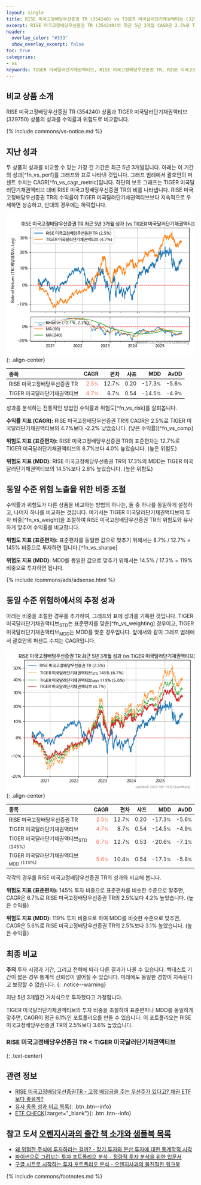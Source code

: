 ```yaml
---
layout: single
title: RISE 미국고정배당우선증권 TR (354240) vs TIGER 미국달러단기채권액티브 (329750)
excerpt: RISE 미국고정배당우선증권 TR (354240)의 최근 5년 3개월 CAGR은 2.5%로 TIGER 미국달러단기채권액티브 (329750)의 4.7%보다 -2.2% 낮았습니다.
header:
  overlay_color: "#333"
  show_overlay_excerpt: false
toc: true
categories:
- vs
keywords: TIGER 미국달러단기채권액티브, RISE 미국고정배당우선증권 TR, RISE 미국고정배당우선증권 TR TIGER 미국달러단기채권액티브 비교, 354240, 329750, 354240 354240 비교
---
```


## 비교 상품 소개


RISE 미국고정배당우선증권 TR (354240) 상품과 TIGER 미국달러단기채권액티브 (329750) 상품의 성과를 수익률과 위험도로 비교합니다.





{% include commons/vs-notice.md %}

## 지난 성과

두 상품의 성과를 비교할 수 있는 가장 긴 기간은 최근 5년 3개월입니다. 아래는 이 기간의 성과[^fn_vs_perf]를 그래프와 표로 나타낸 것입니다.
그래프 범례에서 괄호안의 퍼센트 수치는 CAGR[^fn_vs_cagr_metric]입니다.
하단의 보조 그래프는 TIGER 미국달러단기채권액티브 대비 RISE 미국고정배당우선증권 TR의 비를 나타냅니다.
RISE 미국고정배당우선증권 TR의 수익률이 TIGER 미국달러단기채권액티브보다 지속적으로 우세하면 상승하고, 반대의 경우에는 하락합니다.

![RISE 미국고정배당우선증권 TR](/vs/images/354240-vs-329750_dual.png){: .align-center}

| **종목** | **CAGR** | **편차** | **샤프** | **MDD** | **AvDD** |
| :------------ | ------: | -----------: | -------: | ------: | -------: |
| RISE 미국고정배당우선증권 TR | <span style="color: tomato">2.5<small>%</small></span> | 12.7<small>%</small> | 0.20 | -17.3<small>%</small> | -5.6<small>%</small> |
| TIGER 미국달러단기채권액티브 | <span style="color: tomato">4.7<small>%</small></span> | 8.7<small>%</small> | 0.54 | -14.5<small>%</small> | -4.9<small>%</small> |

<!-- more -->


성과를 분석하는 전통적인 방법인 수익률과 위험도[^fn_vs_risk]를 살펴봅니다.

**수익률 지표 (CAGR):** RISE 미국고정배당우선증권 TR의 CAGR은 2.5%로 TIGER 미국달러단기채권액티브의 4.7%보다 -2.2% 낮았습니다. (낮은 수익률)[^fn_vs_comp]

**위험도 지표 (표준편차):** RISE 미국고정배당우선증권 TR의 표준편차는 12.7%로 TIGER 미국달러단기채권액티브의 8.7%보다 4.0% 높았습니다. (높은 위험도)

**위험도 지표 (MDD):** RISE 미국고정배당우선증권 TR의 17.3%의 MDD는 TIGER 미국달러단기채권액티브의 14.5%보다 2.8% 높았습니다. (높은 위험도)



## 동일 수준 위험 노출을 위한 비중 조절

수익률과 위험도가 다른 상품을 비교하는 방법의 하나는, 둘 중 하나를 동일하게 설정하고, 나머지 하나를 비교하는 것입니다.
여기서는 TIGER 미국달러단기채권액티브의 투자 비중[^fn_vs_weight]을 조절하여 RISE 미국고정배당우선증권 TR의 위험도와 유사하게 맞추어 수익률를 비교합니다.

**위험도 지표 (표준편차):** 표준편차를 동일한 값으로 맞추기 위해서는 8.7% / 12.7% = 145% 비중으로 투자하면 됩니다.[^fn_vs_sharpe]

**위험도 지표 (MDD):** MDD를 동일한 값으로 맞추기 위해서는 14.5% / 17.3% = 119% 비중으로 투자하면 됩니다.


{% include /commons/ads/adsense.html %}



## 동일 수준 위험하에서의 추정 성과

아래는 비중을 조절한 경우를 추가하여, 그래프와 표에 성과를 기록한 것입니다.
TIGER 미국달러단기채권액티브<sub>STD</sub>는 표준편차를 맞춘[^fn_vs_weighting] 경우이고, TIGER 미국달러단기채권액티브<sub>MDD</sub>는 MDD를 맞춘 경우입니다.
앞에서와 같이 그래프 범례에서 괄호안의 퍼센트 수치는 CAGR입니다.


![RISE 미국고정배당우선증권 TR](/vs/images/354240-vs-329750.png){: .align-center}



| **종목** | **CAGR** | **편차** | **샤프** | **MDD** | **AvDD** |
| :------------ | ------: | -----------: | -------: | ------: | -------: |
| RISE 미국고정배당우선증권 TR | <span style="color: tomato">2.5<small>%</small></span> | 12.7<small>%</small> | 0.20 | -17.3<small>%</small> | -5.6<small>%</small> |
| TIGER 미국달러단기채권액티브 | <span style="color: tomato">4.7<small>%</small></span> | 8.7<small>%</small> | 0.54 | -14.5<small>%</small> | -4.9<small>%</small> |
| TIGER 미국달러단기채권액티브<sub>STD</sub> <small>(145%)</small> | <span style="color: tomato">6.7<small>%</small></span> | 12.7<small>%</small> | 0.53 | -20.6<small>%</small> | -7.1<small>%</small> |
| TIGER 미국달러단기채권액티브<sub>MDD</sub> <small>(119%)</small> | <span style="color: tomato">5.6<small>%</small></span> | 10.4<small>%</small> | 0.54 | -17.1<small>%</small> | -5.8<small>%</small> |



각각의 경우를 RISE 미국고정배당우선증권 TR의 성과와 비교해 봅니다.

**위험도 지표 (표준편차):** 145% 투자 비중으로 표준편차를 비슷한 수준으로 맞추면, CAGR은 6.7%로 RISE 미국고정배당우선증권 TR의 2.5%보다 4.2% 높았습니다. (높은 수익률)

**위험도 지표 (MDD):** 119% 투자 비중으로 하여 MDD를 비슷한 수준으로 맞추면, CAGR은 5.6%로 RISE 미국고정배당우선증권 TR의 2.5%보다 3.1% 높았습니다. (높은 수익률)




## 최종 비교

**주의** 투자 시점과 기간, 그리고 전략에 따라 다른 결과가 나올 수 있습니다. 백테스트 기간이 짧은 경우 통계적 신뢰성이 떨어질 수 있습니다. 미래에도 동일한 경향이 지속된다고 보장할 수 없습니다.
{: .notice--warning}

지난 5년 3개월간 거치식으로 투자했다고 가정합니다.

TIGER 미국달러단기채권액티브의 투자 비중을 조절하여 표준편차나 MDD를 동일하게 맞추면, CAGR이 평균 6.1%인 포트폴리오를 만들 수 있습니다.
이 포트폴리오는 RISE 미국고정배당우선증권 TR의 2.5%보다 3.6% 높았습니다.

### RISE 미국고정배당우선증권 TR &lt; TIGER 미국달러단기채권액티브
{: .text-center}


## 관련 정보

- [RISE 미국고정배당우선증권TR - 고정 배당금을 주는 우선주가 있다고? 채권 ETF보다 좋을까?](https://kongdori.tistory.com/303)
- [유사 종목 성과 비교 목록](/vs/){: .btn .btn--info}
- [ETF CHECK](https://www.etfcheck.co.kr/mobile/etpitem/329750/compare?compCode%5B%5D=354240){:target="_blank"}{: .btn .btn--info}


## 참고 도서 [오렌지사과의 출간 책 소개와 샘플북 목록](https://kongdori.tistory.com/691)

- [왜 위험한 주식에 투자하라는 걸까? - 장기 투자와 분산 투자에 대한 통계학적 시각](https://kongdori.tistory.com/421)
- [파이썬으로 그려보는 투자 포트폴리오 분석  - 정량적 투자 분석을 위한 입문서](https://kongdori.tistory.com/643)
- [구글 시트로 시작하는 투자 포트폴리오 분석 - 오렌지사과의 불친절한 워크북](https://kongdori.tistory.com/449)

{% include commons/footnotes.md %}